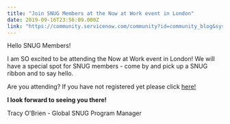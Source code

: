 ```yaml
---
title: "Join SNUG Members at the Now at Work event in London"
date: 2019-09-16T23:56:09.000Z
link: "https://community.servicenow.com/community?id=community_blog&sys_id=2fb32833dbf7ff004819fb243996191b"
---
```

<p>Hello SNUG Members!</p>
<p>I am SO excited to be attending the Now at Work event in London! We will have a special spot for SNUG members - come by and pick up a SNUG ribbon and to say hello. </p>
<p>Are you attending? If you have not registered yet please click <a href="https://www.servicenow.com/now-at-work/london.html" rel="nofollow">here!</a></p>
<p><strong>I look forward to seeing you there!</strong></p>
<p>Tracy O&#39;Brien - Global SNUG Program Manager</p>